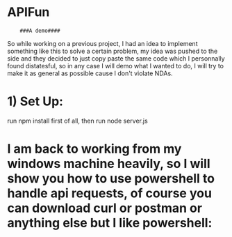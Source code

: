 # APIFun
        ###A demo#### 


So while working on a previous project, I had an idea to implement something like this to solve a certain problem, my idea was pushed to the side and they decided to just copy paste the same code which I personnally found distatesful, so in any case I will demo what I wanted to do, I will try to make it as general as possible cause I don't violate NDAs.


# 1) Set Up:
run npm install first of all, then run node server.js



# I am back to working from my windows machine heavily, so I will show you how to use powershell to handle api requests, of course you can download curl or postman or anything else but I like powershell:


